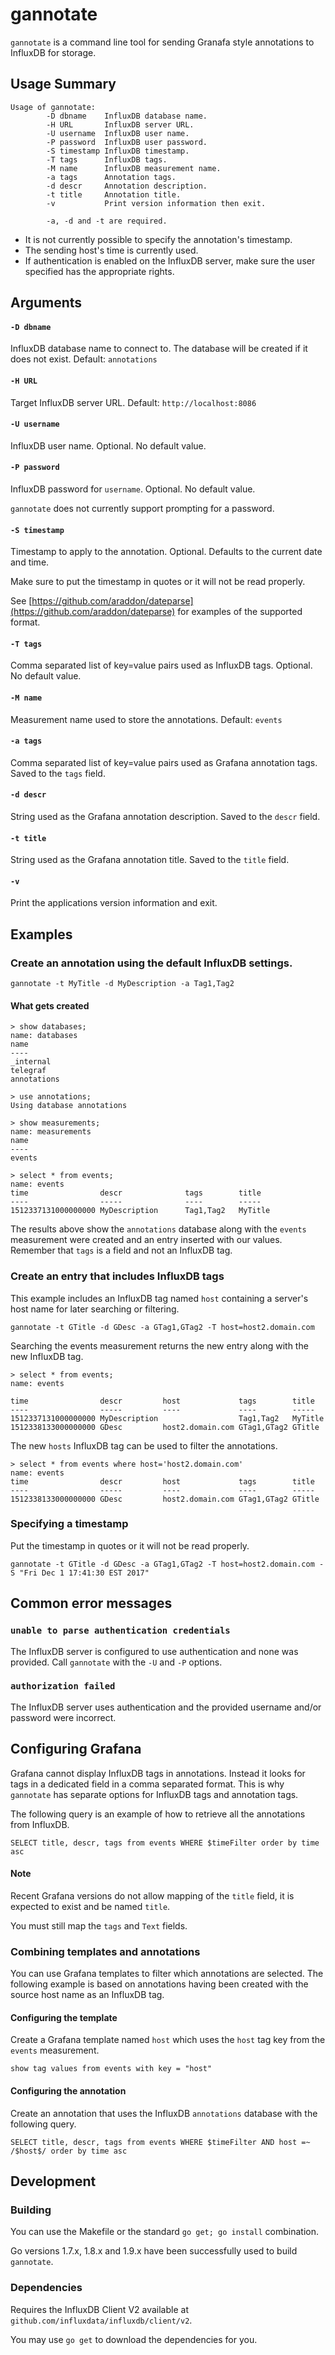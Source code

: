 # gannotate

`gannotate` is a command line tool for sending Granafa style annotations to InfluxDB for storage.


## Usage Summary

```
Usage of gannotate:
        -D dbname    InfluxDB database name.
        -H URL       InfluxDB server URL.
        -U username  InfluxDB user name.
        -P password  InfluxDB user password.
        -S timestamp InfluxDB timestamp.
        -T tags      InfluxDB tags.
        -M name      InfluxDB measurement name.
        -a tags      Annotation tags.
        -d descr     Annotation description.
        -t title     Annotation title.
        -v           Print version information then exit.

        -a, -d and -t are required.
```

* It is not currently possible to specify the annotation's timestamp.
* The sending host's time is currently used.
* If authentication is enabled on the InfluxDB server, make sure the 
  user specified has the appropriate rights.

## Arguments

#### `-D dbname`
InfluxDB database name to connect to.  The database will be created if it does 
not exist.
Default: `annotations`

#### `-H URL`
Target InfluxDB server URL.
Default: `http://localhost:8086`

#### `-U username`
InfluxDB user name.
Optional. No default value.

#### `-P password`
InfluxDB password for `username`.
Optional. No default value.

`gannotate` does not currently support prompting for a password.

#### `-S timestamp`
Timestamp to apply to the annotation.
Optional.  Defaults to the current date and time.

Make sure to put the timestamp in quotes or it will not be read properly.

See [https://github.com/araddon/dateparse](https://github.com/araddon/dateparse) for examples of the supported format.

#### `-T tags`
Comma separated list of key=value pairs used as InfluxDB tags.
Optional. No default value.

#### `-M name`
Measurement name used to store the annotations.
Default: `events`

#### `-a tags`
Comma separated list of key=value pairs used as Grafana annotation tags.
Saved to the `tags` field.

#### `-d descr`
String used as the Grafana annotation description.
Saved to the `descr` field.

#### `-t title`
String used as the Grafana annotation title. 
Saved to the `title` field.

#### `-v`
Print the applications version information and exit.


## Examples

### Create an annotation using the default InfluxDB settings.
```
gannotate -t MyTitle -d MyDescription -a Tag1,Tag2
```

#### What gets created
```
> show databases;
name: databases
name
----
_internal
telegraf
annotations

> use annotations;
Using database annotations

> show measurements;
name: measurements
name
----
events

> select * from events;
name: events
time                descr              tags        title
----                -----              ----        -----
1512337131000000000 MyDescription      Tag1,Tag2   MyTitle

```

The results above show the `annotations` database along with the `events`
measurement were created and an entry inserted with our values.  Remember 
that `tags` is a field and not an InfluxDB tag.


### Create an entry that includes InfluxDB tags

This example includes an InfluxDB tag named `host` containing a server's
host name for later searching or filtering.

```
gannotate -t GTitle -d GDesc -a GTag1,GTag2 -T host=host2.domain.com
```

Searching the events measurement returns the new entry along with the 
new InfluxDB tag.
```
> select * from events;
name: events

time                descr         host             tags        title
----                -----         ----             ----        -----
1512337131000000000 MyDescription                  Tag1,Tag2   MyTitle
1512338133000000000 GDesc         host2.domain.com GTag1,GTag2 GTitle
```

The new `hosts` InfluxDB tag can be used to filter the annotations.
```
> select * from events where host='host2.domain.com'
name: events
time                descr         host             tags        title
----                -----         ----             ----        -----
1512338133000000000 GDesc         host2.domain.com GTag1,GTag2 GTitle
```

### Specifying a timestamp

Put the timestamp in quotes or it will not be read properly.

```
gannotate -t GTitle -d GDesc -a GTag1,GTag2 -T host=host2.domain.com -S "Fri Dec 1 17:41:30 EST 2017"
```


## Common error messages

### `unable to parse authentication credentials`

The InfluxDB server is configured to use authentication and none was provided.
Call `gannotate` with the `-U` and `-P` options.

### `authorization failed`

The InfluxDB server uses authentication and the provided username
and/or password were incorrect.


## Configuring Grafana

Grafana cannot display InfluxDB tags in annotations.  Instead it looks for
tags in a dedicated field in a comma separated format.  This is why
`gannotate` has separate options for InfluxDB tags and annotation tags.

The following query is an example of how to retrieve all the annotations
from InfluxDB.

```
SELECT title, descr, tags from events WHERE $timeFilter order by time asc
```

#### Note
Recent Grafana versions do not allow mapping of the `title` field, it is 
expected to exist and be named `title`.

You must still map the `tags` and `Text` fields.


### Combining templates and annotations

You can use Grafana templates to filter which annotations are selected.
The following example is based on annotations having been created with the
source host name as an InfluxDB tag.

#### Configuring the template

Create a Grafana template named `host` which uses the `host` tag key from the `events` measurement. 

```
show tag values from events with key = "host"
```

#### Configuring the annotation

Create an annotation that uses the InfluxDB `annotations` database with the following query.

```
SELECT title, descr, tags from events WHERE $timeFilter AND host =~ /$host$/ order by time asc
```

## Development

### Building

You can use the Makefile or the standard `go get; go install` combination.

Go versions 1.7.x, 1.8.x and 1.9.x have been successfully used to build `gannotate`.

### Dependencies

Requires the InfluxDB Client V2 available at `github.com/influxdata/influxdb/client/v2`.

You may use `go get` to download the dependencies for you.

